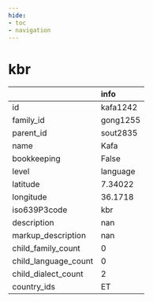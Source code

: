 ```yaml
---
hide:
- toc
- navigation
---
```

# kbr
|                      | info     |
|:---------------------|:---------|
| id                   | kafa1242 |
| family_id            | gong1255 |
| parent_id            | sout2835 |
| name                 | Kafa     |
| bookkeeping          | False    |
| level                | language |
| latitude             | 7.34022  |
| longitude            | 36.1718  |
| iso639P3code         | kbr      |
| description          | nan      |
| markup_description   | nan      |
| child_family_count   | 0        |
| child_language_count | 0        |
| child_dialect_count  | 2        |
| country_ids          | ET       |